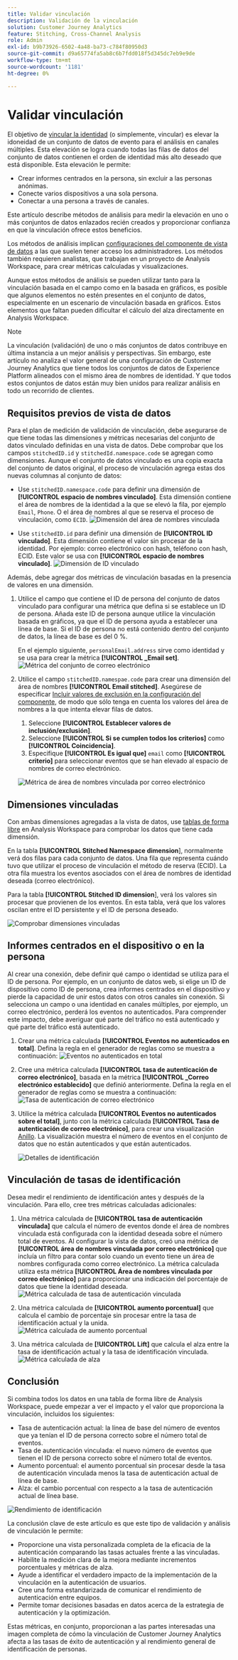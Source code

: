 ```yaml
---
title: Validar vinculación
description: Validación de la vinculación
solution: Customer Journey Analytics
feature: Stitching, Cross-Channel Analysis
role: Admin
exl-id: b9b73926-6502-4a48-ba73-c784f80950d3
source-git-commit: d9a65774fa5ab8c6b7fdd018f5d345dc7eb9e9de
workflow-type: tm+mt
source-wordcount: '1181'
ht-degree: 0%

---
```


# Validar vinculación

El objetivo de [vincular la identidad](/help/stitching/overview.md) (o simplemente, vincular) es elevar la idoneidad de un conjunto de datos de evento para el análisis en canales múltiples. Esta elevación se logra cuando todas las filas de datos del conjunto de datos contienen el orden de identidad más alto deseado que está disponible. Esta elevación le permite:

* Crear informes centrados en la persona, sin excluir a las personas anónimas.
* Conecte varios dispositivos a una sola persona.
* Conectar a una persona a través de canales.

Este artículo describe métodos de análisis para medir la elevación en uno o más conjuntos de datos enlazados recién creados y proporcionar confianza en que la vinculación ofrece estos beneficios.

Los métodos de análisis implican [configuraciones del componente de vista de datos](/help/data-views/component-settings/overview.md) a las que suelen tener acceso los administradores. Los métodos también requieren analistas, que trabajan en un proyecto de Analysis Workspace, para crear métricas calculadas y visualizaciones.

Aunque estos métodos de análisis se pueden utilizar tanto para la vinculación basada en el campo como en la basada en gráficos, es posible que algunos elementos no estén presentes en el conjunto de datos, especialmente en un escenario de vinculación basada en gráficos. Estos elementos que faltan pueden dificultar el cálculo del alza directamente en Analysis Workspace.

>[!NOTE]
>
>La vinculación (validación) de uno o más conjuntos de datos contribuye en última instancia a un mejor análisis y perspectivas. Sin embargo, este artículo no analiza el valor general de una configuración de Customer Journey Analytics que tiene todos los conjuntos de datos de Experience Platform alineados con el mismo área de nombres de identidad. Y que todos estos conjuntos de datos están muy bien unidos para realizar análisis en todo un recorrido de clientes.


## Requisitos previos de vista de datos

Para el plan de medición de validación de vinculación, debe asegurarse de que tiene todas las dimensiones y métricas necesarias del conjunto de datos vinculado definidas en una vista de datos. Debe comprobar que los campos `stitchedID.id` y `stitchedId.namespace.code` se agregan como dimensiones. Aunque el conjunto de datos vinculado es una copia exacta del conjunto de datos original, el proceso de vinculación agrega estas dos nuevas columnas al conjunto de datos:

* Use `stitchedID.namespace.code` para definir una dimensión de **[!UICONTROL espacio de nombres vinculado]**. Esta dimensión contiene el área de nombres de la identidad a la que se elevó la fila, por ejemplo `Email`, `Phone`. O el área de nombres al que se reserva el proceso de vinculación, como `ECID`.
  ![Dimensión del área de nombres vinculada](assets/stitchednamespace-dimension.png)

* Use `stitchedID.id` para definir una dimensión de **[!UICONTROL ID vinculado]**. Esta dimensión contiene el valor sin procesar de la identidad. Por ejemplo: correo electrónico con hash, teléfono con hash, ECID. Este valor se usa con **[!UICONTROL espacio de nombres vinculado]**.
  ![Dimensión de ID vinculado](assets/stitchedid-dimension.png)


Además, debe agregar dos métricas de vinculación basadas en la presencia de valores en una dimensión.

1. Utilice el campo que contiene el ID de persona del conjunto de datos vinculado para configurar una métrica que defina si se establece un ID de persona. Añada este ID de persona aunque utilice la vinculación basada en gráficos, ya que el ID de persona ayuda a establecer una línea de base. Si el ID de persona no está contenido dentro del conjunto de datos, la línea de base es del 0 %.

   En el ejemplo siguiente, `personalEmail.address` sirve como identidad y se usa para crear la métrica **[!UICONTROL _Email set]**.
   ![Métrica del conjunto de correo electrónico](assets/emailset-metric.png)

1. Utilice el campo `stitchedID.namespae.code` para crear una dimensión del área de nombres **[!UICONTROL Email stitched]**. Asegúrese de especificar [Incluir valores de exclusión en la configuración del componente](/help/data-views/component-settings/include-exclude-values.md), de modo que sólo tenga en cuenta los valores del área de nombres a la que intenta elevar filas de datos.
   1. Seleccione **[!UICONTROL Establecer valores de inclusión/exclusión]**.
   1. Seleccione **[!UICONTROL Si se cumplen todos los criterios]** como **[!UICONTROL Coincidencia]**.
   1. Especifique **[!UICONTROL Es igual que]** `email` como **[!UICONTROL criterio]** para seleccionar eventos que se han elevado al espacio de nombres de correo electrónico.

   ![Métrica de área de nombres vinculada por correo electrónico](assets/emailstitchednamespace-metric.png)

## Dimensiones vinculadas

Con ambas dimensiones agregadas a la vista de datos, use [tablas de forma libre](/help/analysis-workspace/visualizations/freeform-table/freeform-table.md) en Analysis Workspace para comprobar los datos que tiene cada dimensión.

En la tabla **[!UICONTROL Stitched Namespace dimension**], normalmente verá dos filas para cada conjunto de datos. Una fila que representa cuándo tuvo que utilizar el proceso de vinculación el método de reserva (ECID). La otra fila muestra los eventos asociados con el área de nombres de identidad deseada (correo electrónico).

Para la tabla **[!UICONTROL Stitched ID dimension**], verá los valores sin procesar que provienen de los eventos. En esta tabla, verá que los valores oscilan entre el ID persistente y el ID de persona deseado.

![Comprobar dimensiones vinculadas](assets/check-data-on-stitching.png)


## Informes centrados en el dispositivo o en la persona

Al crear una conexión, debe definir qué campo o identidad se utiliza para el ID de persona. Por ejemplo, en un conjunto de datos web, si elige un ID de dispositivo como ID de persona, crea informes centrados en el dispositivo y pierde la capacidad de unir estos datos con otros canales sin conexión. Si selecciona un campo o una identidad en canales múltiples, por ejemplo, un correo electrónico, perderá los eventos no autenticados. Para comprender este impacto, debe averiguar qué parte del tráfico no está autenticado y qué parte del tráfico está autenticado.

1. Crear una métrica calculada **[!UICONTROL Eventos no autenticados en total]**. Defina la regla en el generador de reglas como se muestra a continuación:
   ![Eventos no autenticados en total](assets/calcmetric-unauthenticatedeventsovertotal.png)

1. Cree una métrica calculada **[!UICONTROL tasa de autenticación de correo electrónico]**, basada en la métrica **[!UICONTROL _Correo electrónico establecido]** que definió anteriormente. Defina la regla en el generador de reglas como se muestra a continuación:
   ![Tasa de autenticación de correo electrónico](assets/calcmetric-emailauthenticationrate.png)

1. Utilice la métrica calculada **[!UICONTROL Eventos no autenticados sobre el total]**, junto con la métrica calculada **[!UICONTROL Tasa de autenticación de correo electrónico]**, para crear una visualización [Anillo](/help/analysis-workspace/visualizations/donut.md). La visualización muestra el número de eventos en el conjunto de datos que no están autenticados y que están autenticados.

   ![Detalles de identificación](assets/identification-details.png)



## Vinculación de tasas de identificación

Desea medir el rendimiento de identificación antes y después de la vinculación. Para ello, cree tres métricas calculadas adicionales:

1. Una métrica calculada de **[!UICONTROL tasa de autenticación vinculada]** que calcula el número de eventos donde el área de nombres vinculada está configurada con la identidad deseada sobre el número total de eventos. Al configurar la vista de datos, creó una métrica de **[!UICONTROL área de nombres vinculada por correo electrónico]** que incluía un filtro para contar solo cuando un evento tiene un área de nombres configurada como correo electrónico. La métrica calculada utiliza esta métrica **[!UICONTROL Área de nombres vinculada por correo electrónico]** para proporcionar una indicación del porcentaje de datos que tiene la identidad deseada.
   ![Métrica calculada de tasa de autenticación vinculada](assets/calcmetric-stitchedauthenticationrate.png)

1. Una métrica calculada de **[!UICONTROL aumento porcentual]** que calcula el cambio de porcentaje sin procesar entre la tasa de identificación actual y la unida.
   ![Métrica calculada de aumento porcentual](assets/calcmetric-percentincrease.png)

1. Una métrica calculada de **[!UICONTROL Lift]** que calcula el alza entre la tasa de identificación actual y la tasa de identificación vinculada.
   ![Métrica calculada de alza](assets/calcmetric-lift.png)


## Conclusión

Si combina todos los datos en una tabla de forma libre de Analysis Workspace, puede empezar a ver el impacto y el valor que proporciona la vinculación, incluidos los siguientes:

* Tasa de autenticación actual: la línea de base del número de eventos que ya tenían el ID de persona correcto sobre el número total de eventos.
* Tasa de autenticación vinculada: el nuevo número de eventos que tienen el ID de persona correcto sobre el número total de eventos.
* Aumento porcentual: el aumento porcentual sin procesar desde la tasa de autenticación vinculada menos la tasa de autenticación actual de línea de base.
* Alza: el cambio porcentual con respecto a la tasa de autenticación actual de línea base.

![Rendimiento de identificación](assets/identification-performance.png)

La conclusión clave de este artículo es que este tipo de validación y análisis de vinculación le permite:

* Proporcione una vista personalizada completa de la eficacia de la autenticación comparando las tasas actuales frente a las vinculadas.
* Habilite la medición clara de la mejora mediante incrementos porcentuales y métricas de alza.
* Ayude a identificar el verdadero impacto de la implementación de la vinculación en la autenticación de usuarios.
* Cree una forma estandarizada de comunicar el rendimiento de autenticación entre equipos.
* Permite tomar decisiones basadas en datos acerca de la estrategia de autenticación y la optimización.

Estas métricas, en conjunto, proporcionan a las partes interesadas una imagen completa de cómo la vinculación de Customer Journey Analytics afecta a las tasas de éxito de autenticación y al rendimiento general de identificación de personas.

